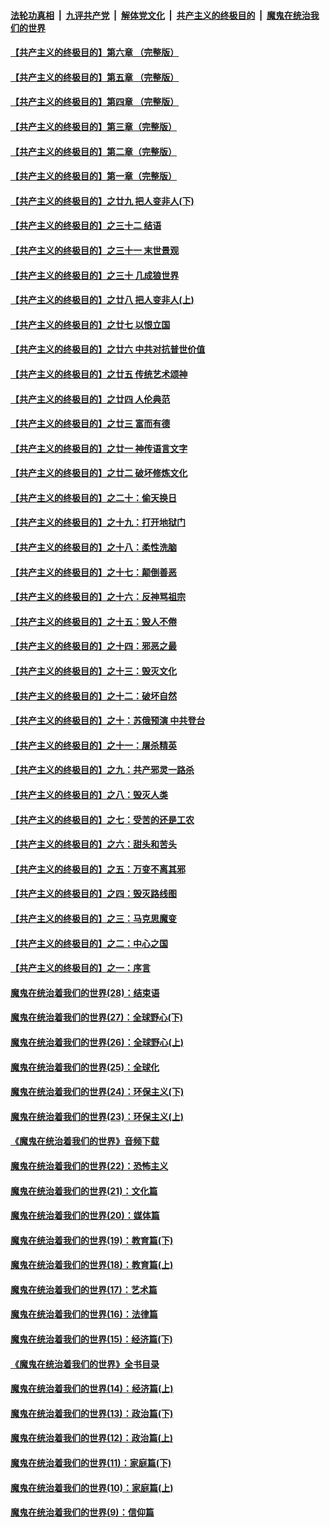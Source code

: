 ####  [法轮功真相](../../../../basic/blob/master/README.md?t=10161726) &nbsp;|&nbsp; [九评共产党](../../../../9ping.md/blob/master/README.md?t=10161726) &nbsp;|&nbsp; [解体党文化](../../../../jtdwh.md/blob/master/README.md?t=10161726)  &nbsp;|&nbsp; [共产主义的终极目的](../../../../gczydzjmd.md/blob/master/README.md?t=10161726) &nbsp;|&nbsp; [魔鬼在统治我们的世界](../../../../mgztzwmdsj.md/blob/master/README.md?t=10161726) 

#### [【共产主义的终极目的】第六章 （完整版）](../pages/nsc422/n11428913.md?t=10161726) 

#### [【共产主义的终极目的】第五章 （完整版）](../pages/nsc422/n11428912.md?t=10161726) 

#### [【共产主义的终极目的】第四章 （完整版）](../pages/nsc422/n11428907.md?t=10161726) 

#### [【共产主义的终极目的】第三章（完整版）](../pages/nsc422/n11428848.md?t=10161726) 

#### [【共产主义的终极目的】第二章（完整版）](../pages/nsc422/n11428831.md?t=10161726) 

#### [【共产主义的终极目的】第一章（完整版）](../pages/nsc422/n11417651.md?t=10161726) 

#### [【共产主义的终极目的】之廿九 把人变非人(下)](../pages/nsc422/n11344140.md?t=10161726) 

#### [【共产主义的终极目的】之三十二 结语](../pages/nsc422/n11360535.md?t=10161726) 

#### [【共产主义的终极目的】之三十一 末世景观](../pages/nsc422/n11351129.md?t=10161726) 

#### [【共产主义的终极目的】之三十 几成狼世界](../pages/nsc422/n11348280.md?t=10161726) 

#### [【共产主义的终极目的】之廿八 把人变非人(上)](../pages/nsc422/n11340492.md?t=10161726) 

#### [【共产主义的终极目的】之廿七 以恨立国](../pages/nsc422/n11336944.md?t=10161726) 

#### [【共产主义的终极目的】之廿六 中共对抗普世价值](../pages/nsc422/n11324785.md?t=10161726) 

#### [【共产主义的终极目的】之廿五 传统艺术颂神](../pages/nsc422/n11296396.md?t=10161726) 

#### [【共产主义的终极目的】之廿四 人伦典范](../pages/nsc422/n11296397.md?t=10161726) 

#### [【共产主义的终极目的】之廿三 富而有德](../pages/nsc422/n11283598.md?t=10161726) 

#### [【共产主义的终极目的】之廿一 神传语言文字](../pages/nsc422/n11263265.md?t=10161726) 

#### [【共产主义的终极目的】之廿二 破坏修炼文化](../pages/nsc422/n11245728.md?t=10161726) 

#### [【共产主义的终极目的】之二十：偷天换日](../pages/nsc422/n11238846.md?t=10161726) 

#### [【共产主义的终极目的】之十九：打开地狱门](../pages/nsc422/n11206376.md?t=10161726) 

#### [【共产主义的终极目的】之十八：柔性洗脑](../pages/nsc422/n11199994.md?t=10161726) 

#### [【共产主义的终极目的】之十七：颠倒善恶](../pages/nsc422/n11179782.md?t=10161726) 

#### [【共产主义的终极目的】之十六：反神骂祖宗](../pages/nsc422/n11166798.md?t=10161726) 

#### [【共产主义的终极目的】之十五：毁人不倦](../pages/nsc422/n11166792.md?t=10161726) 

#### [【共产主义的终极目的】之十四：邪恶之最](../pages/nsc422/n11150249.md?t=10161726) 

#### [【共产主义的终极目的】之十三：毁灭文化](../pages/nsc422/n11135227.md?t=10161726) 

#### [【共产主义的终极目的】之十二：破坏自然](../pages/nsc422/n11135214.md?t=10161726) 

#### [【共产主义的终极目的】之十：苏俄预演 中共登台](../pages/nsc422/n11118424.md?t=10161726) 

#### [【共产主义的终极目的】之十一：屠杀精英](../pages/nsc422/n11118442.md?t=10161726) 

#### [【共产主义的终极目的】之九：共产邪灵一路杀](../pages/nsc422/n11114139.md?t=10161726) 

#### [【共产主义的终极目的】之八：毁灭人类](../pages/nsc422/n11108503.md?t=10161726) 

#### [【共产主义的终极目的】之七：受苦的还是工农](../pages/nsc422/n11101809.md?t=10161726) 

#### [【共产主义的终极目的】之六：甜头和苦头](../pages/nsc422/n11096971.md?t=10161726) 

#### [【共产主义的终极目的】之五：万变不离其邪](../pages/nsc422/n11091285.md?t=10161726) 

#### [【共产主义的终极目的】之四：毁灭路线图](../pages/nsc422/n11086284.md?t=10161726) 

#### [【共产主义的终极目的】之三：马克思魔变](../pages/nsc422/n11061941.md?t=10161726) 

#### [【共产主义的终极目的】之二：中心之国](../pages/nsc422/n11047728.md?t=10161726) 

#### [【共产主义的终极目的】之一：序言](../pages/nsc422/n11086077.md?t=10161726) 

#### [魔鬼在统治着我们的世界(28)：结束语](../pages/nsc422/n10936246.md?t=10161726) 

#### [魔鬼在统治着我们的世界(27)：全球野心(下)](../pages/nsc422/n10928319.md?t=10161726) 

#### [魔鬼在统治着我们的世界(26)：全球野心(上)](../pages/nsc422/n10900318.md?t=10161726) 

#### [魔鬼在统治着我们的世界(25)：全球化](../pages/nsc422/n10788205.md?t=10161726) 

#### [魔鬼在统治着我们的世界(24)：环保主义(下)](../pages/nsc422/n10695307.md?t=10161726) 

#### [魔鬼在统治着我们的世界(23)：环保主义(上)](../pages/nsc422/n10688613.md?t=10161726) 

#### [《魔鬼在统治着我们的世界》音频下载](../pages/nsc422/n10635553.md?t=10161726) 

#### [魔鬼在统治着我们的世界(22)：恐怖主义](../pages/nsc422/n10614727.md?t=10161726) 

#### [魔鬼在统治着我们的世界(21)：文化篇](../pages/nsc422/n10597706.md?t=10161726) 

#### [魔鬼在统治着我们的世界(20)：媒体篇](../pages/nsc422/n10586579.md?t=10161726) 

#### [魔鬼在统治着我们的世界(19)：教育篇(下)](../pages/nsc422/n10564808.md?t=10161726) 

#### [魔鬼在统治着我们的世界(18)：教育篇(上)](../pages/nsc422/n10526970.md?t=10161726) 

#### [魔鬼在统治着我们的世界(17)：艺术篇](../pages/nsc422/n10499093.md?t=10161726) 

#### [魔鬼在统治着我们的世界(16)：法律篇](../pages/nsc422/n10485969.md?t=10161726) 

#### [魔鬼在统治着我们的世界(15)：经济篇(下)](../pages/nsc422/n10469975.md?t=10161726) 

#### [《魔鬼在统治着我们的世界》全书目录](../pages/nsc422/n10464261.md?t=10161726) 

#### [魔鬼在统治着我们的世界(14)：经济篇(上)](../pages/nsc422/n10457370.md?t=10161726) 

#### [魔鬼在统治着我们的世界(13)：政治篇(下)](../pages/nsc422/n10448270.md?t=10161726) 

#### [魔鬼在统治着我们的世界(12)：政治篇(上)](../pages/nsc422/n10444576.md?t=10161726) 

#### [魔鬼在统治着我们的世界(11)：家庭篇(下)](../pages/nsc422/n10440961.md?t=10161726) 

#### [魔鬼在统治着我们的世界(10)：家庭篇(上)](../pages/nsc422/n10435448.md?t=10161726) 

#### [魔鬼在统治着我们的世界(9)：信仰篇](../pages/nsc422/n10432159.md?t=10161726) 

